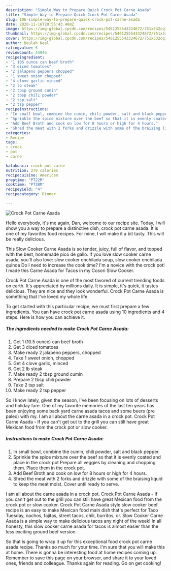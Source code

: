 ```yaml
---
description: "Simple Way to Prepare Quick Crock Pot Carne Asada"
title: "Simple Way to Prepare Quick Crock Pot Carne Asada"
slug: 106-simple-way-to-prepare-quick-crock-pot-carne-asada
date: 2020-11-16T20:55:43.488Z
image: https://img-global.cpcdn.com/recipes/5461255543324672/751x532cq70/crock-pot-carne-asada-recipe-main-photo.jpg
thumbnail: https://img-global.cpcdn.com/recipes/5461255543324672/751x532cq70/crock-pot-carne-asada-recipe-main-photo.jpg
cover: https://img-global.cpcdn.com/recipes/5461255543324672/751x532cq70/crock-pot-carne-asada-recipe-main-photo.jpg
author: Beulah Neal
ratingvalue: 5
reviewcount: 44946
recipeingredient:
- "1 105 ounce can beef broth"
- "3 diced tomatoes"
- "2 jalapeno peppers chopped"
- "1 sweet onion chopped"
- "4 clove garlic minced"
- "2 lb steak"
- "2 tbsp ground cumin"
- "2 tbsp chili powder"
- "2 tsp salt"
- "2 tsp pepper"
recipeinstructions:
- "In small bowl, combine the cumin, chili powder, salt and black pepper."
- "Sprinkle the spice mixture over the beef so that it is evenly coated and place in the crock pot Prepare all veggies by cleaning and chopping them. Place them in the crock pot."
- "Add Beef Broth and cook on low for 8 hours or high for 4 hours."
- "Shred the meat with 2 forks and drizzle with some of the braising liquid to keep the meat moist. Cover until ready to serve."
categories:
- Recipe
tags:
- crock
- pot
- carne

katakunci: crock pot carne 
nutrition: 270 calories
recipecuisine: American
preptime: "PT22M"
cooktime: "PT38M"
recipeyield: "4"
recipecategory: Dinner

---
```



![Crock Pot Carne Asada](https://img-global.cpcdn.com/recipes/5461255543324672/751x532cq70/crock-pot-carne-asada-recipe-main-photo.jpg)

Hello everybody, it's me again, Dan, welcome to our recipe site. Today, I will show you a way to prepare a distinctive dish, crock pot carne asada. It is one of my favorites food recipes. For mine, I will make it a bit tasty. This will be really delicious.

This Slow Cooker Carne Asada is so tender, juicy, full of flavor, and topped with the best, homemade pico de gallo. If you love slow cooker carne asada, you&#39;ll also love: slow cooker enchilada soup, slow cooker enchilada quinoa Do I need to increase the cook time? I&#39;m a novice with the crock pot! I made this Carne Asada for Tacos in my Cosori Slow Cooker.

Crock Pot Carne Asada is one of the most favored of current trending foods on earth. It's appreciated by millions daily. It is simple, it's quick, it tastes delicious. They are nice and they look wonderful. Crock Pot Carne Asada is something that I've loved my whole life.


To get started with this particular recipe, we must first prepare a few ingredients. You can have crock pot carne asada using 10 ingredients and 4 steps. Here is how you can achieve it.

<!--inarticleads1-->

##### The ingredients needed to make Crock Pot Carne Asada:

1. Get 1 (10.5 ounce) can beef broth
1. Get 3 diced tomatoes
1. Make ready 2 jalapeno peppers, chopped
1. Take 1 sweet onion, chopped
1. Get 4 clove garlic, minced
1. Get 2 lb steak
1. Make ready 2 tbsp ground cumin
1. Prepare 2 tbsp chili powder
1. Take 2 tsp salt
1. Make ready 2 tsp pepper


So I know lately, given the season, I&#39;ve been focusing on lots of desserts and holiday fare. One of my favorite memories of the last ten years has been enjoying some back yard carne asada tacos and some beers (pre paleo) with my. I am all about the carne asada in a crock pot. Crock Pot Carne Asada - If you can&#39;t get out to the grill you can still have great Mexican food from the crock pot or slow cooker. 

<!--inarticleads2-->

##### Instructions to make Crock Pot Carne Asada:

1. In small bowl, combine the cumin, chili powder, salt and black pepper.
1. Sprinkle the spice mixture over the beef so that it is evenly coated and place in the crock pot Prepare all veggies by cleaning and chopping them. Place them in the crock pot.
1. Add Beef Broth and cook on low for 8 hours or high for 4 hours.
1. Shred the meat with 2 forks and drizzle with some of the braising liquid to keep the meat moist. Cover until ready to serve.


I am all about the carne asada in a crock pot. Crock Pot Carne Asada - If you can&#39;t get out to the grill you can still have great Mexican food from the crock pot or slow cooker. Crock Pot Carne Asada style slow cooker beef recipe is an easy to make Mexican food main dish that&#39;s perfect for Taco Tuesday, nachos, fajitas, street tacos, chili, burritos, or. Slow Cooker Carne Asada is a simple way to make delicious tacos any night of the week! In all honesty, this slow cooker carne asada for tacos is almost easier than the less exciting ground beef version. 

So that is going to wrap it up for this exceptional food crock pot carne asada recipe. Thanks so much for your time. I'm sure that you will make this at home. There is gonna be interesting food at home recipes coming up. Remember to save this page on your browser, and share it to your loved ones, friends and colleague. Thanks again for reading. Go on get cooking!
